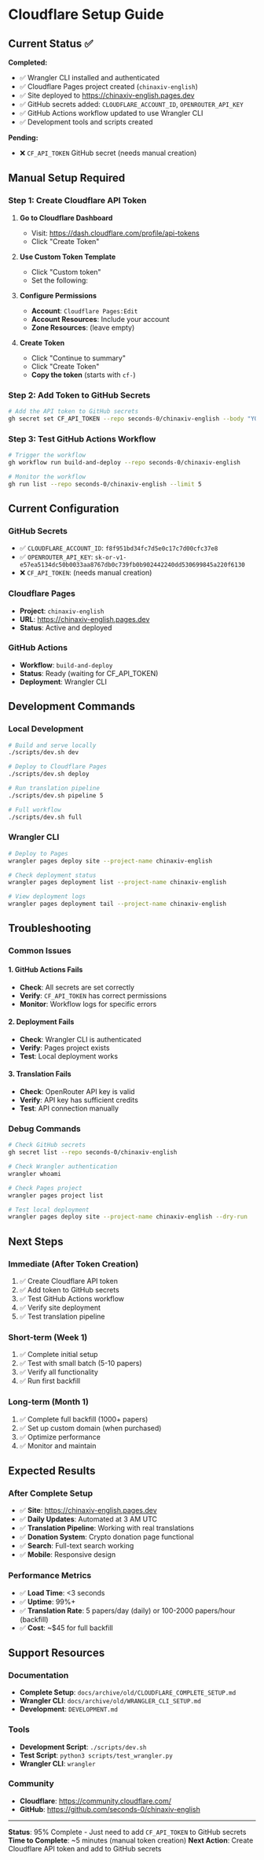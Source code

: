 # Cloudflare Setup Guide

## Current Status ✅

**Completed:**
- ✅ Wrangler CLI installed and authenticated
- ✅ Cloudflare Pages project created (`chinaxiv-english`)
- ✅ Site deployed to https://chinaxiv-english.pages.dev
- ✅ GitHub secrets added: `CLOUDFLARE_ACCOUNT_ID`, `OPENROUTER_API_KEY`
- ✅ GitHub Actions workflow updated to use Wrangler CLI
- ✅ Development tools and scripts created

**Pending:**
- ❌ `CF_API_TOKEN` GitHub secret (needs manual creation)

## Manual Setup Required

### Step 1: Create Cloudflare API Token

1. **Go to Cloudflare Dashboard**
   - Visit: https://dash.cloudflare.com/profile/api-tokens
   - Click "Create Token"

2. **Use Custom Token Template**
   - Click "Custom token"
   - Set the following:

3. **Configure Permissions**
   - **Account**: `Cloudflare Pages:Edit`
   - **Account Resources**: Include your account
   - **Zone Resources**: (leave empty)

4. **Create Token**
   - Click "Continue to summary"
   - Click "Create Token"
   - **Copy the token** (starts with `cf-`)

### Step 2: Add Token to GitHub Secrets

```bash
# Add the API token to GitHub secrets
gh secret set CF_API_TOKEN --repo seconds-0/chinaxiv-english --body "YOUR_TOKEN_HERE"
```

### Step 3: Test GitHub Actions Workflow

```bash
# Trigger the workflow
gh workflow run build-and-deploy --repo seconds-0/chinaxiv-english

# Monitor the workflow
gh run list --repo seconds-0/chinaxiv-english --limit 5
```

## Current Configuration

### GitHub Secrets
- ✅ `CLOUDFLARE_ACCOUNT_ID`: `f8f951bd34fc7d5e0c17c7d00cfc37e8`
- ✅ `OPENROUTER_API_KEY`: `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`
- ❌ `CF_API_TOKEN`: (needs manual creation)

### Cloudflare Pages
- **Project**: `chinaxiv-english`
- **URL**: https://chinaxiv-english.pages.dev
- **Status**: Active and deployed

### GitHub Actions
- **Workflow**: `build-and-deploy`
- **Status**: Ready (waiting for CF_API_TOKEN)
- **Deployment**: Wrangler CLI

## Development Commands

### Local Development
```bash
# Build and serve locally
./scripts/dev.sh dev

# Deploy to Cloudflare Pages
./scripts/dev.sh deploy

# Run translation pipeline
./scripts/dev.sh pipeline 5

# Full workflow
./scripts/dev.sh full
```

### Wrangler CLI
```bash
# Deploy to Pages
wrangler pages deploy site --project-name chinaxiv-english

# Check deployment status
wrangler pages deployment list --project-name chinaxiv-english

# View deployment logs
wrangler pages deployment tail --project-name chinaxiv-english
```

## Troubleshooting

### Common Issues

#### 1. GitHub Actions Fails
- **Check**: All secrets are set correctly
- **Verify**: `CF_API_TOKEN` has correct permissions
- **Monitor**: Workflow logs for specific errors

#### 2. Deployment Fails
- **Check**: Wrangler CLI is authenticated
- **Verify**: Pages project exists
- **Test**: Local deployment works

#### 3. Translation Fails
- **Check**: OpenRouter API key is valid
- **Verify**: API key has sufficient credits
- **Test**: API connection manually

### Debug Commands
```bash
# Check GitHub secrets
gh secret list --repo seconds-0/chinaxiv-english

# Check Wrangler authentication
wrangler whoami

# Check Pages project
wrangler pages project list

# Test local deployment
wrangler pages deploy site --project-name chinaxiv-english --dry-run
```

## Next Steps

### Immediate (After Token Creation)
1. ✅ Create Cloudflare API token
2. ✅ Add token to GitHub secrets
3. ✅ Test GitHub Actions workflow
4. ✅ Verify site deployment
5. ✅ Test translation pipeline

### Short-term (Week 1)
1. ✅ Complete initial setup
2. ✅ Test with small batch (5-10 papers)
3. ✅ Verify all functionality
4. ✅ Run first backfill

### Long-term (Month 1)
1. ✅ Complete full backfill (1000+ papers)
2. ✅ Set up custom domain (when purchased)
3. ✅ Optimize performance
4. ✅ Monitor and maintain

## Expected Results

### After Complete Setup
- ✅ **Site**: https://chinaxiv-english.pages.dev
- ✅ **Daily Updates**: Automated at 3 AM UTC
- ✅ **Translation Pipeline**: Working with real translations
- ✅ **Donation System**: Crypto donation page functional
- ✅ **Search**: Full-text search working
- ✅ **Mobile**: Responsive design

### Performance Metrics
- ✅ **Load Time**: <3 seconds
- ✅ **Uptime**: 99%+
- ✅ **Translation Rate**: 5 papers/day (daily) or 100-2000 papers/hour (backfill)
- ✅ **Cost**: ~$45 for full backfill

## Support Resources

### Documentation
- **Complete Setup**: `docs/archive/old/CLOUDFLARE_COMPLETE_SETUP.md`
- **Wrangler CLI**: `docs/archive/old/WRANGLER_CLI_SETUP.md`
- **Development**: `DEVELOPMENT.md`

### Tools
- **Development Script**: `./scripts/dev.sh`
- **Test Script**: `python3 scripts/test_wrangler.py`
- **Wrangler CLI**: `wrangler`

### Community
- **Cloudflare**: https://community.cloudflare.com/
- **GitHub**: https://github.com/seconds-0/chinaxiv-english

---

**Status**: 95% Complete - Just need to add `CF_API_TOKEN` to GitHub secrets
**Time to Complete**: ~5 minutes (manual token creation)
**Next Action**: Create Cloudflare API token and add to GitHub secrets
